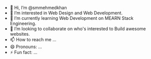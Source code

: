 - 👋 Hi, I’m @smmehmedkhan
- 👀 I’m interested in Web Design and Web Development.
- 🌱 I’m currently learning Web Development on MEARN Stack Engineering.
- 💞️ I’m looking to collaborate on who's interested to Build awesome websites.
- 📫 How to reach me ...
- 😄 Pronouns: ...
- ⚡ Fun fact: ...

<!---
smmehmedkhan/smmehmedkhan is a ✨ special ✨ repository because its `README.md` (this file) appears on your GitHub profile.
You can click the Preview link to take a look at your changes.
--->
